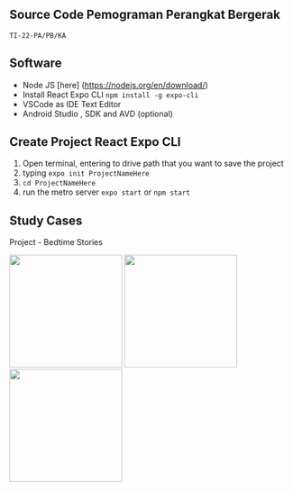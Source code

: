 ## Source Code Pemograman Perangkat Bergerak
`TI-22-PA/PB/KA`

## Software

- Node JS [here] (https://nodejs.org/en/download/)
- Install React Expo CLI `npm install -g expo-cli`
- VSCode as IDE Text Editor
- Android Studio , SDK and AVD (optional)

## Create Project React Expo CLI

1. Open terminal, entering to drive path that you want to save the project
2. typing `expo init ProjectNameHere`
3. `cd ProjectNameHere`
4. run the metro server `expo start` or `npm start`

## Study Cases

Project - Bedtime Stories

<img src="https://github.com/FebryFairuz/23-24-Genap-PPB/blob/master/captures/on-board.png" width="200" />

<img src="https://github.com/FebryFairuz/23-24-Genap-PPB/blob/master/captures/sign-in.png" width="200" />

<img src="https://github.com/FebryFairuz/23-24-Genap-PPB/blob/master/captures/sign-up.png" width="200" />